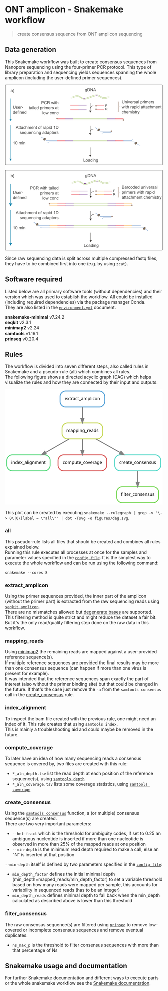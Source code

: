 # ONT amplicon - Snakemake workflow
> create consensus sequence from ONT amplicon sequencing

## Data generation
This Snakemake workflow was built to create consensus sequences from Nanopore sequencing using the four-primer PCR protocol. This type of library preparation and sequencing yields sequences spanning the whole amplicon (including the user-defined primer sequences).

![four primer PCR schema](figures/Four-primer-PCR.png)

Since raw sequencing data is split across multiple compressed fastq files, they have to be combined first into one (e.g. by using `zcat`).

## Software required
Listed below are all primary software tools (without dependencies) and their version which was used to establish the workflow. All could be installed (including required dependencies) via the package manager Conda.  
They are also listed in the [`environment.yml`](environment.yml) document.  

**snakemake-minimal** v7.24.2  
**seqkit** v2.3.1  
**minimap2** v2.24  
**samtools** v1.16.1  
**prinseq** v0.20.4  

## Rules
The workflow is divided into seven different steps, also called rules in Snakemake and a pseudo-rule (all) which combines all rules.  
The following figure shows a directed acyclic graph (DAG) which helps visualize the rules and how they are connected by their input and outputs.  


![DAG of all rules](figures/dag.svg)

This plot can be created by executing `snakemake --rulegraph | grep -v "\-> 0\|0\[label = \"all\"" | dot -Tsvg -o figures/dag.svg`.

### all
This pseudo-rule lists all files that should be created and combines all rules explained below.  
Running this rule executes all processes at once for the samples and parameter values specified in the [`config file`](config.yml). It is the simplest way to execute the whole workflow and can be run using the following command:  
```
snakemake --cores 8
```

### extract_amplicon
Using the primer sequences provided, the inner part of the amplicon (without the primer part) is extracted from the raw sequencing reads using [`seqkit amplicon`](https://bioinf.shenwei.me/seqkit/usage/#amplicon).  
There are no mismatches allowed but [degenerate bases](https://www.bioinformatics.org/sms/iupac.html) are supported.  
This filtering method is quite strict and might reduce the dataset a fair bit. But it's the only read/quality filtering step done on the raw data in this workflow.

### mapping_reads
Using [minimap2](https://github.com/lh3/minimap2) the remaining reads are mapped against a user-provided reference sequence(s).  
If multiple reference sequences are provided the final results may be more than one consensus sequence (can happen if more than one virus is present for example).  
It was intended that the reference sequences span exactly the part of interest (also without the primer binding site) but that could be changed in the future. If that's the case just remove the `-a` from the `samtools consensus` call in the [create_consensus](https://github.com/medvir/ONT_amplicon/blob/80569f2c3d35f05b189fbe0ec8a88a3ed03bf1d6/Snakefile#L76) rule.

### index_alignment
To inspect the bam file created with the previous rule, one might need an index of it. This rule creates that using `samtools index`.  
This is mainly a troubleshooting aid and could maybe be removed in the future.

### compute_coverage
To later have an idea of how many sequencing reads a consensus sequence is covered by, two files are created with this rule:  

- `*_aln_depth.tsv` list the read depth at each position of the reference sequence(s), using [`samtools depth`](http://www.htslib.org/doc/samtools-depth.html)  
- `*_aln_coverage.tsv` lists some coverage statistics, using [`samtools coverage`](http://www.htslib.org/doc/samtools-coverage.html)  

### create_consensus
Using the [`samtools consensus`](http://www.htslib.org/doc/samtools-consensus.html) function, a (or multiple) consensus sequence(s) are created.  
There are two very important parameters:  

- `--het-fract` which is the threshold for ambiguity codes, if set to 0.25 an ambiguous nucleotide is inserted if more than one nucleotide is observed in more than 25% of the mapped reads at one position  
- `--min-depth` is the minimum read depth required to make a call, else an "N" is inserted at that position  

`--min-depth` itself is defined by two parameters specified in the [`config file`](config.yml):  

- `min_depth_factor` defines the initial minimal depth (min_depth=mapped_reads/min_depth_factor) to set a variable threshold based on how many reads were mapped per sample, this accounts for variability in sequenced reads (has to be an integer)  
- `min_depth_reads` defines minimal depth to fall back when the min_depth calculated as described above is lower than this threshold  


### filter_consensus
The raw consensus sequence(s) are filtered using [`prinseq`](https://prinseq.sourceforge.net/manual.html) to remove low-covered or incomplete consensus sequences and remove eventual duplicates.  

- `ns_max_p` is the threshold to filter consensus sequences with more than that percentage of Ns

## Snakemake usage and documentation
For further Snakemake documentation and different ways to execute parts or the whole snakemake workflow see the [Snakemake documentation](https://snakemake.readthedocs.io/en/stable/).  
